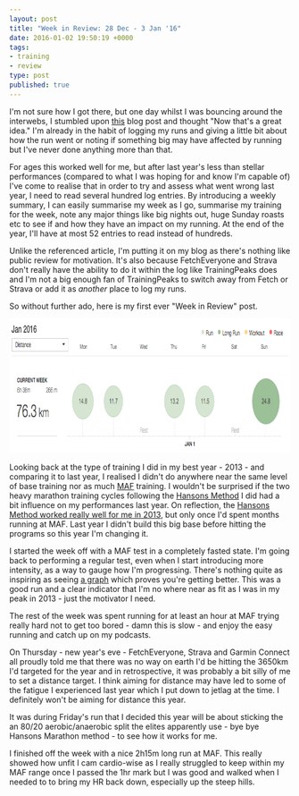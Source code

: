 ```yaml
---
layout: post
title: "Week in Review: 28 Dec - 3 Jan '16"
date: 2016-01-02 19:50:19 +0000
tags:
- training
- review
type: post
published: true
---
```


I'm not sure how I got there, but one day whilst I was bouncing around the interwebs, I stumbled upon [this](http://athletictimemachine.com/2014/10/23/creating-and-using-a-week-in-review-entry-in-your-training-diary/) blog post and thought "Now that's a great idea."  I'm already in the habit of logging my runs and giving a little bit about how the run went or noting if something big may have affected by running but I've never done anything more than that.

For ages this worked well for me, but after last year's less than stellar performances (compared to what I was hoping for and know I'm capable of) I've come to realise that in order to try and assess what went wrong last year, I need to read several hundred log entries.  By introducing a weekly summary, I can easily summarise my week as I go, summarise my training for the week, note any major things like big nights out, huge Sunday roasts etc to see if and how they have an impact on my running.  At the end of the year, I'll have at most 52 entries to read instead of hundreds.  

Unlike the referenced article, I'm putting it on my blog as there's nothing like public review for motivation.  It's also because FetchEveryone and Strava don't really have the ability to do it within the log like TrainingPeaks does and I'm not a big enough fan of TrainingPeaks to switch away from Fetch or Strava or add it as _another_ place to log my runs.

So without further ado, here is my first ever "Week in Review" post.

<a href="/assets/week-in-review-28Dec-3Jan16.png"><img alt="Week in Review: 28 Dec - 3 Jan '16" src="/assets/week-in-review-28Dec-3Jan16.png" width=840 height=240 class="center" /></a>

Looking back at the type of training I did in my best year - 2013 - and comparing it to last year, I realised I didn't do anywhere near the same level of base training nor as much [MAF](/does-maf-training-work) training.  I wouldn't be surprised if the two heavy marathon training cycles following the [Hansons Method](http://www.amazon.co.uk/Hansons-Marathon-Method-Renegade-ebook/dp/B00AWE9686/) I did had a bit influence on my performances last year.  On reflection, the [Hansons Method worked really well for me in 2013](/race-report-abingdon-marathon-2013/), but only once I'd spent months running at MAF.  Last year I didn't build this big base before hitting the programs so this year I'm changing it.

I started the week off with a MAF test in a completely fasted state.  I'm going back to performing a regular test, even when I start introducing more intensity, as a way to gauge how I'm progressing.  There's nothing quite as inspiring as seeing [a graph](/assets/MAF_test_results_graph_2012.png) which proves you're getting better.  This was a good run and a clear indicator that I'm no where near as fit as I was in my peak in 2013 - just the motivator I need.

The rest of the week was spent running for at least an hour at MAF trying really hard not to get too bored - damn this is slow - and enjoy the easy running and catch up on my podcasts.

On Thursday - new year's eve - FetchEveryone, Strava and Garmin Connect all proudly told me that there was no way on earth I'd be hitting the 3650km I'd targeted for the year and in retrospective, it was probably a bit silly of me to set a distance target. I think aiming for distance may have led to some of the fatigue I experienced last year which I put down to jetlag at the time.  I definitely won't be aiming for distance this year.

It was during Friday's run that I decided this year will be about sticking the an 80/20 aerobic/anaerobic split the elites apparently use - bye bye Hansons Marathon method - to see how it works for me.

I finished off the week with a nice 2h15m long run at MAF.  This really showed how unfit I cam cardio-wise as I really struggled to keep within my MAF range once I passed the 1hr mark but I was good and walked when I needed to to bring my HR back down, especially up the steep hills.
